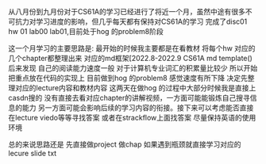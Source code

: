 
从八月份到九月份对于CS61A的学习已经进行了将近一个月，虽然中途有很多不可抗力对学习进度的影响，但几乎每天都有保持对CS61A的学习
完成了disc01 hw 01 lab00 lab01,目前处于hog 的problem8阶段


这一个月学习的主要思路是:
最开始的时候我主要都是在看教材 将每个hw 对应的几个chapter都整理出来 对应的md框架[2022.8-2022.9 CS61A md template()
后来发现 自己的阅读能力速度一般 对于计算机专业词汇的积累量比较少 所以开始把重点放在代码的实现上 目前做到hog 的problem8 感觉速度有所下降 决定先整理对应的lecture内容和教材内容
这两天在做hog 的过程中大部分时候我是直接上casdn搜的 没有直接去看对应chapter的讲解视频，一方面可能能锻炼自己搜寻信息的能力 另一方面可能会影响后续的学习内容的衔接。接下来可以考虑能否直接在lecture viedo等等寻找答案 或者在strackflow上面找答案 尽量保持英语的使用环境

总的来说思路还是 先直接做project 做chap  如果遇到瓶颈就直接学习对应的lecure slide txt
